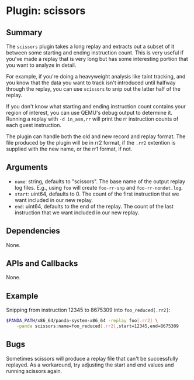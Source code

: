 Plugin: scissors
===========

Summary
-------

The `scissors` plugin takes a long replay and extracts out a subset of it between some starting and ending instruction count. This is very useful if you've made a replay that is very long but has some interesting portion that you want to analyze in detail.

For example, if you're doing a heavyweight analysis like taint tracking, and you know that the data you want to track isn't introduced until halfway through the replay, you can use `scissors` to snip out the latter half of the replay.

If you don't know what starting and ending instruction count contains your region of interest, you can use QEMU's debug output to determine it. Running a replay with `-d in_asm,rr` will print the rr instruction counts of each guest instruction. 

The plugin can handle both the old and new record and replay format. The file produced by the plugin will be in rr2 format, if the `.rr2` extention is supplied with the new name, or the rr1 format, if not.

Arguments
---------

* `name`: string, defaults to "scissors". The base name of the output replay log files. E.g., using `foo` will create `foo-rr-snp` and `foo-rr-nondet.log`.
* `start`: uint64, defaults to 0. The count of the first instruction that we want included in our new replay.
* `end`: uint64, defaults to the end of the replay. The count of the last instruction that we want included in our new replay.

Dependencies
------------

None.

APIs and Callbacks
------------------

None.

Example
-------

Snipping from instruction 12345 to 8675309 into `foo_reduced[.rr2]`:

```sh
$PANDA_PATH/x86_64/panda-system-x86_64 -replay foo[.rr2] \
    -panda scissors:name=foo_reduced[.rr2],start=12345,end=8675309
```

Bugs
----

Sometimes scissors will produce a replay file that can't be successfully replayed. As a workaround, try adjusting the start and end values and running scissors again.
